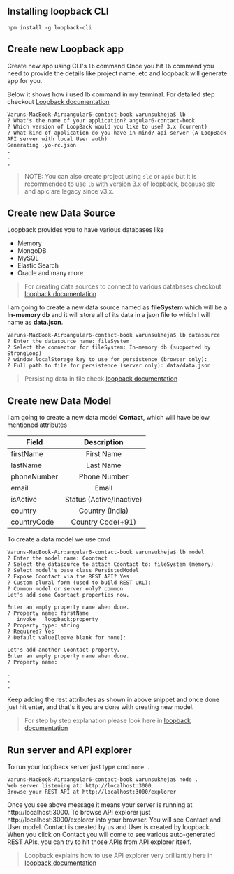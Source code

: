 
## Installing loopback CLI
```ssh
npm install -g loopback-cli
```

## Create new Loopback app
Create new app using CLI's `lb` command
Once you hit `lb` command you need to provide the details like project name, etc and loopback will generate app for you.


Below it shows how i used lb command in my terminal. For detailed step checkout [Loopback documentation](https://loopback.io/doc/en/lb3/Create-a-simple-API.html#create-new-application)
```ssh
Varuns-MacBook-Air:angular6-contact-book varunsukheja$ lb
? What's the name of your application? angular6-contact-book
? Which version of LoopBack would you like to use? 3.x (current)
? What kind of application do you have in mind? api-server (A LoopBack API server with local User auth)
Generating .yo-rc.json
.
.
.
```

> NOTE: You can also create project using `slc` or `apic` but it is recommended to use `lb` with version 3.x of loopback, because slc and apic are legacy since v3.x.


## Create new Data Source
Loopback provides you to have various databases like
  - Memory
  - MongoDB
  - MySQL
  - Elastic Search
  - Oracle
  and many more

> For creating data sources to connect to various databases checkout [loopback documentation](https://loopback.io/doc/en/lb2/Memory-connector.html#creating-a-data-source)

I am going to create a new data source named as **fileSystem** which will be a **In-memory db** and it will store all of its data in a json file to which I will name as **data.json**.

```ssh
Varuns-MacBook-Air:angular6-contact-book varunsukheja$ lb datasource
? Enter the datasource name: fileSystem
? Select the connector for fileSystem: In-memory db (supported by StrongLoop)
? window.localStorage key to use for persistence (browser only):
? Full path to file for persistence (server only): data/data.json
```

> Persisting data in file check [loopback documentation](https://loopback.io/doc/en/lb2/Memory-connector.html#data-persistence)


## Create new Data Model
I am going to create a new data model **Contact**, which will have below mentioned attributes

| Field         | Description      |
| ------------- |:---------------: |
| firstName     | First Name       |
| lastName      | Last Name        |
| phoneNumber   | Phone Number     |
| email         | Email            |
| isActive      | Status (Active/Inactive)|
| country       | Country (India)  |
| countryCode   | Country Code(+91)|

To create a data model we use cmd
```
Varuns-MacBook-Air:angular6-contact-book varunsukheja$ lb model
? Enter the model name: Coontact
? Select the datasource to attach Coontact to: fileSystem (memory)
? Select model's base class PersistedModel
? Expose Coontact via the REST API? Yes
? Custom plural form (used to build REST URL):
? Common model or server only? common
Let's add some Coontact properties now.

Enter an empty property name when done.
? Property name: firstName
   invoke   loopback:property
? Property type: string
? Required? Yes
? Default value[leave blank for none]:

Let's add another Coontact property.
Enter an empty property name when done.
? Property name:

.
.
.

```

Keep adding the rest attributes as shown in above snippet and once done just hit enter, and that's it you are done with creating new model.


> For step by step explanation please look here in  [loopback documentation](https://loopback.io/doc/en/lb3/Create-a-simple-API.html#create-models)



## Run server and API explorer
To run your loopback server just type cmd `node .`

```ssh
Varuns-MacBook-Air:angular6-contact-book varunsukheja$ node .
Web server listening at: http://localhost:3000
Browse your REST API at http://localhost:3000/explorer
```

Once you see above message it means your server is running at http://localhost:3000.
To browse API explorer just http://localhost:3000/explorer into your browser.
You will see Contact and User model. Contact is created by us and User is created by loopback.
When you click on Contact you will come to see various auto-generated REST APIs, you can try to hit those APIs from API explorer itself.

> Loopback explains how to use API explorer very brilliantly here in [loopback documentation](http://loopback.io/doc/en/lb3/Use-API-Explorer.html)
